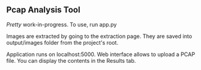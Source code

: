 ## Pcap Analysis Tool
*Pretty* work-in-progress. To use, run app.py

Images are extracted by going to the extraction page. They are saved into output/images folder from the project's root.

Application runs on localhost:5000. Web interface allows to upload a PCAP file. You can display the contents in the Results tab.
